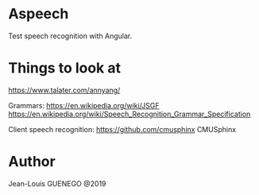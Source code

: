 # Aspeech

Test speech recognition with Angular.

# Things to look at

https://www.talater.com/annyang/

Grammars:
https://en.wikipedia.org/wiki/JSGF
https://en.wikipedia.org/wiki/Speech_Recognition_Grammar_Specification

Client speech recognition:
https://github.com/cmusphinx
CMUSphinx





# Author

Jean-Louis GUENEGO @2019
